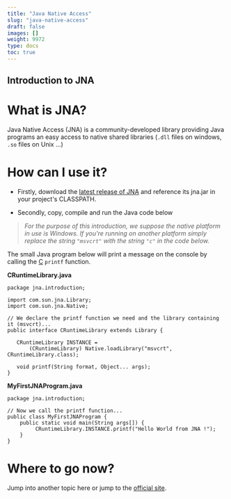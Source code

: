 ```yaml
---
title: "Java Native Access"
slug: "java-native-access"
draft: false
images: []
weight: 9972
type: docs
toc: true
---
```


## Introduction to JNA
What is JNA?
============
Java Native Access (JNA) is a community-developed library providing Java programs an easy access to native shared libraries (`.dll` files on windows, `.so` files on Unix ...)


How can I use it?
============

- Firstly, download the [latest release of JNA][1] and reference its jna.jar in your project's CLASSPATH.

- Secondly, copy, compile and run the Java code below

>*For the purpose of this introduction, we suppose the native platform in use is Windows. If you're running on another platform simply replace the string `"msvcrt"` with the string `"c"` in the code below.*

The small Java program below will print a message on the console by calling the [C][2] `printf` function.

**CRuntimeLibrary.java**

    package jna.introduction;

    import com.sun.jna.Library;
    import com.sun.jna.Native;

    // We declare the printf function we need and the library containing it (msvcrt)... 
    public interface CRuntimeLibrary extends Library {
    
       CRuntimeLibrary INSTANCE =
           (CRuntimeLibrary) Native.loadLibrary("msvcrt", CRuntimeLibrary.class);
 
       void printf(String format, Object... args);
    }

**MyFirstJNAProgram.java**

    package jna.introduction;
 
    // Now we call the printf function...
    public class MyFirstJNAProgram {
        public static void main(String args[]) {
             CRuntimeLibrary.INSTANCE.printf("Hello World from JNA !");
        }
    }

Where to go now?
================
Jump into another topic here or jump to the [official site][3].


  [1]: https://mvnrepository.com/artifact/net.java.dev.jna/jna
  [2]: https://www.wikiod.com/c
  [3]: https://github.com/java-native-access/jna

